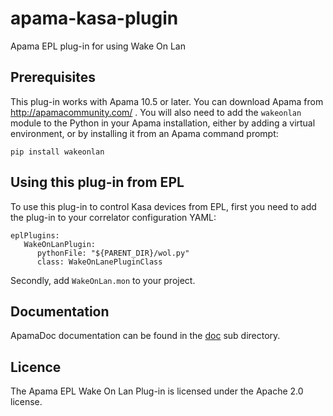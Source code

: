 # apama-kasa-plugin
Apama EPL plug-in for using Wake On Lan

## Prerequisites

This plug-in works with Apama 10.5 or later. You can download Apama from http://apamacommunity.com/ . You will also need to add the `wakeonlan` module to the Python in your Apama installation, either by adding a virtual environment, or by installing it from an Apama command prompt:

    pip install wakeonlan

## Using this plug-in from EPL

To use this plug-in to control Kasa devices from EPL, first you need to add the plug-in to your correlator configuration YAML:

	eplPlugins:
	   WakeOnLanPlugin:
	      pythonFile: "${PARENT_DIR}/wol.py"
	      class: WakeOnLanePluginClass

Secondly, add `WakeOnLan.mon` to your project.

## Documentation

ApamaDoc documentation can be found in the [doc](https://mjj29.github.io/apama-wake-on-lan-plugin/docs/) sub directory.

## Licence

The Apama EPL Wake On Lan Plug-in is licensed under the Apache 2.0 license.
